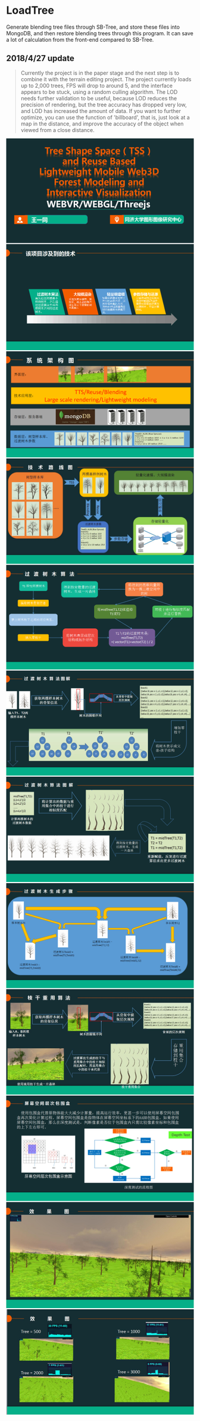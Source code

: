# LoadTree
Generate blending tree files through SB-Tree, and store these files into MongoDB, and then restore blending trees through this program. It can save a lot of calculation from the front-end compared to SB-Tree.

## 2018/4/27 update
>Currently the project is in the paper stage and the next step is to combine it with the terrain editing project. The project currently loads up to 2,000 trees, FPS will drop to around 5, and the interface appears to be stuck, using a random culling algorithm. The LOD needs further validation to be useful, because LOD reduces the precision of rendering, but the tree accuracy has dropped very low, and LOD has increased the amount of data.
>If you want to further optimize, you can use the function of 'billboard', that is, just look at a map in the distance, and improve the accuracy of the object when viewed from a close distance.


![](https://github.com/TYWZ-milk/LoadTree/raw/master/ReadMe/result1.png)
![](https://github.com/TYWZ-milk/LoadTree/raw/master/ReadMe/result2.png)
![](https://github.com/TYWZ-milk/LoadTree/raw/master/ReadMe/result3.png)
![](https://github.com/TYWZ-milk/LoadTree/raw/master/ReadMe/result4.jpg)
![](https://github.com/TYWZ-milk/LoadTree/raw/master/ReadMe/result5.png)
![](https://github.com/TYWZ-milk/LoadTree/raw/master/ReadMe/result6.png)
![](https://github.com/TYWZ-milk/LoadTree/raw/master/ReadMe/result7.png)
![](https://github.com/TYWZ-milk/LoadTree/raw/master/ReadMe/result8.png)
![](https://github.com/TYWZ-milk/LoadTree/raw/master/ReadMe/result9.jpg)
![](https://github.com/TYWZ-milk/LoadTree/raw/master/ReadMe/result10.png)
![](https://github.com/TYWZ-milk/LoadTree/raw/master/ReadMe/result11.jpg)
![](https://github.com/TYWZ-milk/LoadTree/raw/master/ReadMe/result12.jpg)

